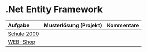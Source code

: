 # .Net Entity Framework #

| **Aufgabe** | **Musterlösung (Projekt)** | **Kommentare** |
|:------------|:----------------------------|:---------------|
| [Schule 2000](uebung_entity_framework_schule2000.md) |                             |                |
| [WEB-Shop](uebung_entity_framework_webshop.md) |                             |                |
